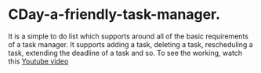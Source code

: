 # CDay-a-friendly-task-manager.
It is a simple to do list which supports around all of the basic requirements of a task manager. It supports adding a task, deleting a task, rescheduling a task, extending the deadline of a task and so.
To see the working, watch this [Youtube video](https://www.youtube.com/watch?v=1df3z54rlGU&feature=youtu.be)
